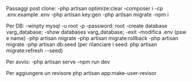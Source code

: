 Passaggi post clone:
-php artisan optimize:clear
-composer i
-cp .env.example .env
-php artisan key:gen
-php artisan migrate
-npm i

Per DB:
-winpty mysql -u root -p
-password: root
-create database varg_database;
-show databases varg_database;
-exit
-modifica .env (psw e name)
-php artisan migrate
-php artisan migrate:rollback
-php artisan migrate
-php artisan db:seed (per rilanciare i seed: php artisan migrate:refresh --seed)

Per avvio:
-php artisan serve
-npm run dev

Per aggiungere un revisore
php artisan app:make-user-revisor <emailUtente>